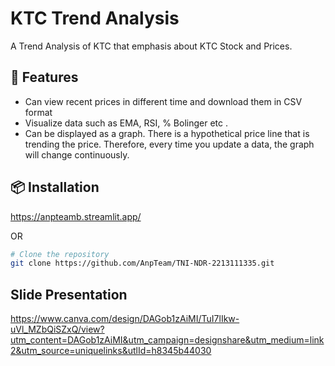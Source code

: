 # KTC Trend Analysis

A Trend Analysis of KTC that emphasis about KTC Stock and Prices.

## 🚀 Features

- Can view recent prices in different time and download them in CSV format
- Visualize data such as EMA, RSI, % Bolinger etc .
- Can be displayed as a graph. There is a hypothetical price line that is trending the price. Therefore, every time you update a data, the graph will change continuously.

## 📦 Installation
https://anpteamb.streamlit.app/

OR

```bash
# Clone the repository
git clone https://github.com/AnpTeam/TNI-NDR-2213111335.git
```
## Slide Presentation
https://www.canva.com/design/DAGob1zAiMI/TuI7lIkw-uVl_MZbQiSZxQ/view?utm_content=DAGob1zAiMI&utm_campaign=designshare&utm_medium=link2&utm_source=uniquelinks&utlId=h8345b44030
